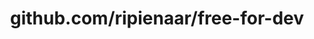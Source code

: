 ---
layout: post
title: github.com/ripienaar/free-for-dev
categories: link
tags: [انگلیسی, برنامه‌نویسی]
---